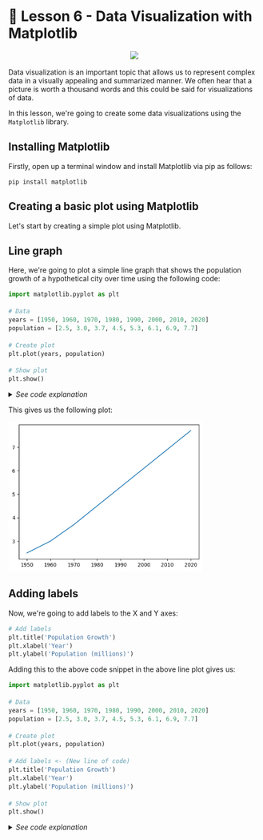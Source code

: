 # 📓 Lesson 6 - Data Visualization with Matplotlib

<p align="center">
  <img src="https://matplotlib.org/_static/logo_light.svg" width="300">
</p>

Data visualization is an important topic that allows us to represent complex data in a visually appealing and summarized manner. We often hear that a picture is worth a thousand words and this could be said for visualizations of data.

In this lesson, we're going to create some data visualizations using the `Matplotlib` library.

## Installing Matplotlib

Firstly, open up a terminal window and install Matplotlib via pip as follows:
```
pip install matplotlib
```

## Creating a basic plot using Matplotlib

Let's start by creating a simple plot using Matplotlib. 

## Line graph
Here, we're going to plot a simple line graph that shows the population growth of a hypothetical city over time using the following code:

```python
import matplotlib.pyplot as plt

# Data
years = [1950, 1960, 1970, 1980, 1990, 2000, 2010, 2020]
population = [2.5, 3.0, 3.7, 4.5, 5.3, 6.1, 6.9, 7.7]

# Create plot
plt.plot(years, population)

# Show plot
plt.show()
```
<details>
  <summary><i>See code explanation</i></summary>

Here's a line-by-line breakdown of the code:
  1. Import the `matplotlib.pyplot` as `plt` (so that we can later refer to `matplotlib.pyplot` literally as `plt` instead of having to type the full version of `matplotlib.pyplot`.
  2. Create `years` and `population` variables that will be used for subsequent steps in creating the plot.
  3. Create the plot via `plt.plot()` and specifying `years` and `population` as input arguments. This will create a line plot.
  4. Finally, we're going to display the plot via `plt.show()`.
</details>

This gives us the following plot:

<p align="left">
  <img src="../img/lesson-6-matplotlib-simple-line-plot.png" height="300">
</p>


## Adding labels

Now, we're going to add labels to the X and Y axes:
```python
# Add labels
plt.title('Population Growth')
plt.xlabel('Year')
plt.ylabel('Population (millions)')
```

Adding this to the above code snippet in the above line plot gives us:
```python
import matplotlib.pyplot as plt

# Data
years = [1950, 1960, 1970, 1980, 1990, 2000, 2010, 2020]
population = [2.5, 3.0, 3.7, 4.5, 5.3, 6.1, 6.9, 7.7]

# Create plot
plt.plot(years, population)

# Add labels <- (New line of code)
plt.title('Population Growth')
plt.xlabel('Year')
plt.ylabel('Population (millions)')

# Show plot
plt.show()
```
<details>
  <summary><i>See code explanation</i></summary>

Here's a line-by-line breakdown of the code:
  1. Import the `matplotlib.pyplot` as `plt` (so that we can later refer to `matplotlib.pyplot` literally as `plt` instead of having to type the full version of `matplotlib.pyplot`.
  2. Create `years` and `population` variables that will be used for subsequent steps in creating the plot.
  3. Create the plot via `plt.plot()` and specifying `years` and `population` as input arguments. This will create a line plot.
  4. **New line of code:** Add labels to the plot as well as the X and Y axes.
  5. Finally, we're going to display the plot via `plt.show()`.
</details>
